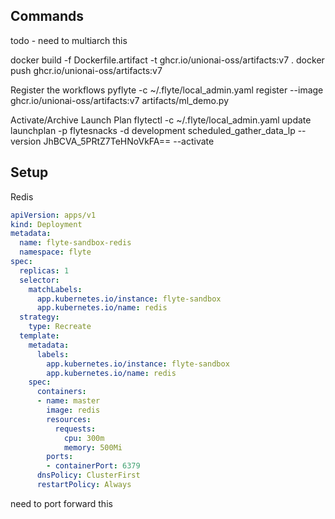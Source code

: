 

## Commands

todo - need to multiarch this

docker build -f Dockerfile.artifact -t ghcr.io/unionai-oss/artifacts:v7 .
docker push ghcr.io/unionai-oss/artifacts:v7

Register the workflows
pyflyte -c ~/.flyte/local_admin.yaml register --image ghcr.io/unionai-oss/artifacts:v7 artifacts/ml_demo.py

Activate/Archive Launch Plan
flytectl -c ~/.flyte/local_admin.yaml update launchplan -p flytesnacks -d development scheduled_gather_data_lp --version JhBCVA_5PRtZ7TeHNoVkFA== --activate

## Setup

Redis
```yaml
apiVersion: apps/v1
kind: Deployment
metadata:
  name: flyte-sandbox-redis
  namespace: flyte
spec:
  replicas: 1
  selector:
    matchLabels:
      app.kubernetes.io/instance: flyte-sandbox
      app.kubernetes.io/name: redis
  strategy:
    type: Recreate
  template:
    metadata:
      labels:
        app.kubernetes.io/instance: flyte-sandbox
        app.kubernetes.io/name: redis
    spec:
      containers:
      - name: master
        image: redis
        resources:
          requests:
            cpu: 300m
            memory: 500Mi
        ports:
        - containerPort: 6379
      dnsPolicy: ClusterFirst
      restartPolicy: Always
```
need to port forward this
